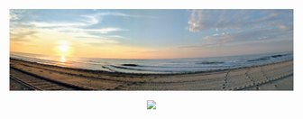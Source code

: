 <!-- ### Hi there 👋 -->

![beach](./beach2.jpg)

<p align="center">
  <img src="https://github-readme-stats.vercel.app/api?username=matthewbush55&show_icons=true&count_private=true&theme=algolia&line_height=27&show_icons=true&hide=stars,issues)">
</p>

<!-- <p align="center">
  <a href="https://linkedin.com/in/matthewrbush">LinkedIn</a>
</p> -->
<!--
**matthewbush55/matthewbush55** is a ✨ _special_ ✨ repository because its `README.md` (this file) appears on your GitHub profile.

Here are some ideas to get you started:

- 🔭 I’m currently working on ...
- 🌱 I’m currently learning ...
- 👯 I’m looking to collaborate on ...
- 🤔 I’m looking for help with ...
- 💬 Ask me about ...
- 📫 How to reach me: ...
- 😄 Pronouns: ...
- ⚡ Fun fact: ...
-->
